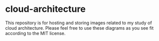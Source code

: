# cloud-architecture

This repository is for hosting and storing images related to my study of cloud architecture.  Please feel free to use these diagrams as you see fit according to the MIT license.
